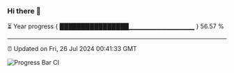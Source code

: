 ### Hi there 👋

⏳ Year progress { ████████████████▁▁▁▁▁▁▁▁▁▁▁▁▁▁ } 56.57 %

---

⏰ Updated on Fri, 26 Jul 2024 00:41:33 GMT

![Progress Bar CI](https://github.com/Shyam-Makwana/GitHub-Actions-Demo/workflows/Progress%20Bar%20CI/badge.svg)
